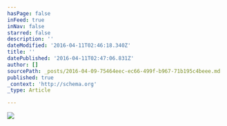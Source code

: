 ```yaml
---
hasPage: false
inFeed: true
inNav: false
starred: false
description: ''
dateModified: '2016-04-11T02:46:18.340Z'
title: ''
datePublished: '2016-04-11T02:47:06.831Z'
author: []
sourcePath: _posts/2016-04-09-75464eec-ec66-499f-b967-71b195c4beee.md
published: true
_context: 'http://schema.org'
_type: Article

---
```

![](https://the-grid-user-content.s3-us-west-2.amazonaws.com/1a783d9a-d150-460e-abd9-4b149131996d.jpg)